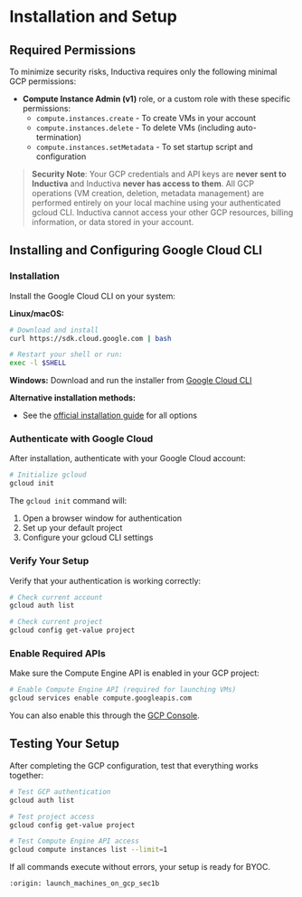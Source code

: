 # Installation and Setup

## Required Permissions

To minimize security risks, Inductiva requires only the following minimal GCP permissions:

- **Compute Instance Admin (v1)** role, or a custom role with these specific permissions:
  - `compute.instances.create` - To create VMs in your account
  - `compute.instances.delete` - To delete VMs (including auto-termination)
  - `compute.instances.setMetadata` - To set startup script and configuration

> **Security Note**: Your GCP credentials and API keys are **never sent to Inductiva** and Inductiva **never has access to them**. All GCP operations (VM creation, deletion, metadata management) are performed entirely on your local machine using your authenticated gcloud CLI. Inductiva cannot access your other GCP resources, billing information, or data stored in your account.

## Installing and Configuring Google Cloud CLI

### Installation

Install the Google Cloud CLI on your system:

**Linux/macOS:**
```bash
# Download and install
curl https://sdk.cloud.google.com | bash

# Restart your shell or run:
exec -l $SHELL
```

**Windows:**
Download and run the installer from [Google Cloud CLI](https://cloud.google.com/sdk/docs/install)

**Alternative installation methods:**
- See the [official installation guide](https://cloud.google.com/sdk/docs/install) for all options

### Authenticate with Google Cloud

After installation, authenticate with your Google Cloud account:

```bash
# Initialize gcloud
gcloud init
```

The `gcloud init` command will:
1. Open a browser window for authentication
2. Set up your default project
3. Configure your gcloud CLI settings

### Verify Your Setup

Verify that your authentication is working correctly:

```bash
# Check current account
gcloud auth list

# Check current project
gcloud config get-value project
```

### Enable Required APIs

Make sure the Compute Engine API is enabled in your GCP project:

```bash
# Enable Compute Engine API (required for launching VMs)
gcloud services enable compute.googleapis.com
```

You can also enable this through the [GCP Console](https://console.cloud.google.com/apis/library).

## Testing Your Setup

After completing the GCP configuration, test that everything works together:

```bash
# Test GCP authentication
gcloud auth list

# Test project access
gcloud config get-value project

# Test Compute Engine API access
gcloud compute instances list --limit=1
```

If all commands execute without errors, your setup is ready for BYOC.


```{banner_small}
:origin: launch_machines_on_gcp_sec1b
```
